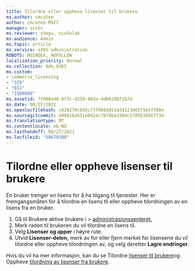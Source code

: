 ```yaml
---
title: Tilordne eller oppheve lisenser til brukere
ms.author: cmcatee
author: cmcatee-MSFT
manager: scotv
ms.reviewer: shegu, nicholak
ms.audience: Admin
ms.topic: article
ms.service: o365-administration
ROBOTS: NOINDEX, NOFOLLOW
localization_priority: Normal
ms.collection: Adm_O365
ms.custom:
- commerce_licensing
- "325"
- "651"
- "1500008"
ms.assetid: 7fd08e48-6f3c-4259-88da-4d06288f2b7d
ms.date: 08/27/2021
ms.openlocfilehash: c820270c655c77f008dd53a3d123d65f9e5f788e
ms.sourcegitcommit: 44081ba551e0424c7b78ba2304c5705b38567f3d
ms.translationtype: MT
ms.contentlocale: nb-NO
ms.lasthandoff: 08/27/2021
ms.locfileid: "58679308"
---
```

# <a name="assign-or-unassign-licenses-to-users"></a>Tilordne eller oppheve lisenser til brukere

En bruker trenger en lisens for å ha tilgang til tjenester. Her er fremgangsmåten for å tilordne en lisens til eller oppheve tilordningen av en lisens fra en bruker.
  
1. Gå til Brukere aktive  brukere i \> [administrasjonssenteret.](https://go.microsoft.com/fwlink/p/?linkid=834822)
2. Merk raden til brukeren du vil tilordne en lisens til.
3. Velg **Lisenser og apper** i høyre rute.
4. Utvid **Lisenser-delen,** merk av for eller fjern merket for lisensene du vil tilordne eller oppheve tilordningen av, og velg deretter **Lagre endringer**.

Hvis du vil ha mer informasjon, kan du se Tilordne [lisenser til brukere](https://docs.microsoft.com/microsoft-365/admin/manage/assign-licenses-to-users)og Oppheve [tilordning av lisenser fra brukere](https://docs.microsoft.com/microsoft-365/admin/manage/remove-licenses-from-users).
